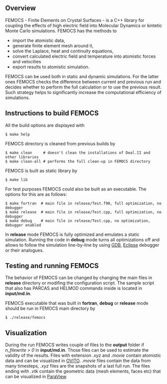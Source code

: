 ## Overview
FEMOCS - Finite Elements on Crystal Surfaces - is a C++ library for coupling the effects of high electric field into Molecular Dynamics or kintetic Monte Carlo simulations. FEMOCS has the methods to

* import the atomistic data,
* generate finite element mesh around it,
* solve the Laplace, heat and continuity equations,
* convert calculated electric field and temperature into atomistic forces and velocities
* export results to atomistic simulation. 

FEMOCS can be used both in static and dynamic simulations. For the latter ones FEMOCS checks the difference between current and previous run and decides whether to perform the full calculation or to use the previous result. Such strategy helps to significantly increase the computational efficiency of simulations.

## Instructions to build FEMOCS
All the build options are displayed with

    $ make help

FEMOCS directory is cleaned from previous builds by

    $ make clean     # doesn't clean the installations of Deal.II and other libraries
    $ make clean-all # performs the full clean-up in FEMOCS directory

FEMOCS is built as static library by

    $ make lib

For test purposes FEMOCS could also be built as an executable. The options for this are as follows:

    $ make fortran  # main file in release/Test.f90, full optimization, no debugger
    $ make release  # main file in release/Test.cpp, full optimization, no debugger
    $ make debug    # main file in release/Test.cpp, no optimization, debugger enabled

In **release** mode FEMOCS is fully optimized and emulates a static simulation. Running the code in **debug** mode turns all optimizations off and allows to follow the simulation line-by-line by using [GDB](https://en.wikipedia.org/wiki/GNU_Debugger), [Eclipse](http://www.eclipse.org/cdt/) debugger or their analogues.
    
## Testing and running FEMOCS
The behavior of FEMOCS can be changed by changing the main files in **release** directory or modifing the configuration script. The sample script that also has PARCAS and HELMOD commands inside is located in **input/md.in**. 

FEMOCS executable that was built in **fortran**, **debug** or **release** mode should be run in FEMOCS main directory by

    $ ./release/femocs
    
## Visualization
During the run FEMOCS writes couple of files to the **output** folder if *n_filewrite > 0* in **input/md.in**. Those files can be used to estimate the validity of the results. Files with extension *.xyz* and *.movie* contain atomistic data and can be visualized in [OVITO](https://ovito.org/index.php/download). *.movie* files contain the data from many timesteps, *.xyz* files are the snapshots of a last full run. The files ending with *.vtk* contain the geometric data (mesh elements, faces etc) that can be visualized in [ParaView](http://www.paraview.org/download/). 
